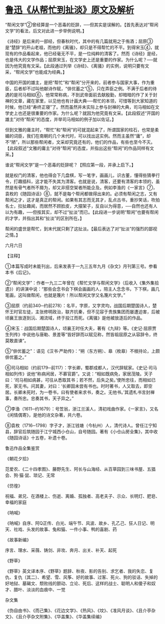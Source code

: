 # [鲁迅《从帮忙到扯淡》原文及解析](https://www.vrrw.net/wx/8621.html)

“帮闲文学”②曾经算是一个恶毒的贬辞，──但其实是误解的。【首先表达对“帮闲文学”的看法，后文对此进一步举例说明。】

《诗经》是后来的一部经，但春秋时代，其中的有几篇就用之于侑酒；屈原③是“楚辞”的开山老祖，而他的《离骚》，却只是不得帮忙的不平。到得宋玉④，就现有的作品看起来，他已经毫无不平，是一位纯粹的清客了。然而《诗经》是经，也是伟大的文学作品；屈原宋玉，在文学史上还是重要的作家。为什么呢？──就因为他究竟有文采。【此段通过列举《诗经》、《离骚》的实例，说明只要有文采，“帮闲文学”也能成为经典。】



中国的开国的雄主，是把“帮忙”和“帮闲”分开来的，前者参与国家大事，作为重臣，后者却不过叫他献诗作赋，“俳优蓄之”⑤，只在弄臣之例。不满于后者的待遇的是司马相如⑥，他常常称病，不到武帝面前去献殷勤，却暗暗的作了关于封禅的文章，藏在家里，以见他也有计画大典──帮忙的本领，可惜等到大家知道的时候，他已经“寿终正寝”了。然而虽然并未实际上参与封禅的大典，司马相如在文学史上也还是很重要的作家。为什么呢？就因为他究竟有文采。【此段叙述“开国的雄主”对待“帮闲”的态度，并举司马相如的例子加以佐证。】

但到文雅的庸主时，“帮忙”和“帮闲”的可就混起来了，所谓国家的柱石，也常是柔媚的词臣，我们在南朝的几个末代时，可以找出这实例。然而主虽然“庸”，却不“陋”，所以那些帮闲者，文采却究竟还有的，他们的作品，有些也至今不灭。【此段叙述“文雅的庸主”对待“帮闲”的态度，并指出这些“帮闲”的作品同样有文采。】

谁说“帮闲文学”是一个恶毒的贬辞呢？【照应第一段，并承上启下。】

就是权门的清客，他也得会下几盘棋，写一笔字，画画儿，识古董，懂得些猜拳行令，打趣插科，这才能不失其为清客。也就是说，清客，还要有清客的本领的，虽然是有骨气者所不屑为，却又非搭空架者所能企及。例如李渔的《一家言》⑦，袁枚的《随园诗话》⑧，就不是每个帮闲都做得出来的。必须有帮闲之志，又有帮闲之才，这才是真正的帮闲。如果有其志而无其才，乱点古书，重抄笑话，吹拍名士，拉扯趣闻，而居然不顾脸皮，大摆架子，反自以为得意，──自然也还有人以为有趣，──但按其实，却不过“扯淡”而已。【此段进一步说明“帮闲”也要有帮闲的才学，并指出其和“扯淡”的区别所在。】

帮闲的盛世是帮忙，到末代就只剩了这扯淡。【最后表达了对“扯淡”的强烈的鄙视之情。】

六月六日





【注释】

①本篇写成时未能刊出，后来发表于一九三五年九月《杂文》月刊第三号。参看本书《后记》。

②“帮闲文学”：作者一九三二年曾在《帮忙文学与帮闲文学》（后收入《集外集拾遗》）的讲演中说：“那些会念书会下棋会画画的人，陪主人念念书，下下棋，画几笔画，这叫做帮闲，也就是篾片！所以帮闲文学又名篾片文学。”

③屈原（约前340─约前278）：名平，字原，又字灵均，战国后期楚国诗人，楚怀王时官左徒，主张修明政治，联齐抗秦，但不见容于贵族集团而屡遭迫害，后被顷襄王放逐到沅、湘流域，终于投江而死。《离骚》是他被放逐后的作品。

④宋玉：战国后期楚国诗人，顷襄王时任大夫，著有《九辩》等。《史记·屈原贾生列传》中说他与唐勒、景差等“皆好辞而以赋见称，然皆祖屈原之从容辞令，终莫敢直谏”。

⑤“俳优蓄之”：语见《汉书·严助传》：“朔（东方朔）、皋（枚皋）不根持论，上颇俳优蓄之。”

⑥司马相如（约前179─前117）：字长卿，蜀郡成都人，汉代辞赋家。《史记·司马相如列传》说他“称病闲居，不慕官爵”。又说：“相如既病免，家居茂陵。天子曰：‘司马相如病甚，可往从悉取其书；若不然，后失之矣。’使所忠往，而相如已死，家无书。问其妻，对曰：‘长卿固未尝有书也。时时著书，人又取去，即空居。长卿未死时，为一卷书，曰有使者来求书，奏之。无他书。’其遗札书言封禅事，奏所忠。忠奏其书，天子异之。”

⑦李渔（1611─约1679）：号笠翁，浙江兰溪人，清初戏曲作家。《一家言》，又名《闲情偶寄》，是他的诗文杂著，共六卷。

⑧袁枚（1716─1798）字子才，浙江钱塘（今杭州）人，清代诗人。曾任江宁知县，辞官后筑随园于江宁城西小仓山，自号随园。著有《小仓山房全集》，其中收《随园诗话》十五卷，补遗十卷。

鲁迅作品全集鉴赏

《朝花夕拾》

范爱农、《二十四孝图》、藤野先生、阿长与山海经、从百草园到三味书屋、五猖会、狗·猫·鼠、琐记、无常

《仿徨》

祝福、弟兄、在酒楼上、伤逝、离婚、孤独者、高老夫子、示众、长明灯、肥皂、幸福的家庭

《呐喊》

《呐喊》自序、阿Q正传、白光、端午节、风波、故乡、孔乙己、狂人日记、明天、社戏、头发的故事、兔和猫、一件小事、鸭的喜剧、药

《故事新编》

序言、理水、采薇、铸剑、非攻、奔月、出关、补天、起死

《野草》

《野草》英文译本序、《野草》题辞、秋夜、影的告别、求乞者、我的失恋、复仇、复仇〔其二〕、希望、雪、风筝、好的故事、过客、死火、狗的驳诘、失掉的好地狱、墓碣文、颓败线的颤动、立论、死后、这样的战士、聪明人和傻子和奴才、腊叶、淡淡的血痕中、一觉

杂文集

《伪自由书》、《而己集》、《花边文学》、《热风》、《坟》、《准风月谈》、《且介亭杂文》、《且介亭杂文附集》、《华盖集》、《华盖集续编》

